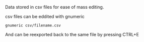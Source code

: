 Data stored in csv files for ease of mass editing.

csv files can be eddited with gnumeric

	gnumeric csv/filename.csv

And can be reexported back to the same file by pressing CTRL+E
